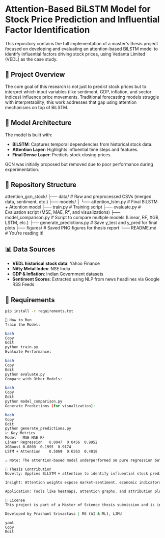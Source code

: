 # Attention-Based BiLSTM Model for Stock Price Prediction and Influential Factor Identification

This repository contains the full implementation of a master's thesis project focused on developing and evaluating an attention-based BiLSTM model to identify influential factors driving stock prices, using Vedanta Limited (VEDL) as the case study.

## 📘 Project Overview

The core goal of this research is not just to predict stock prices but to interpret which input variables (like sentiment, GDP, inflation, and sector indices) influence price movements. Traditional forecasting models struggle with interpretability; this work addresses that gap using attention mechanisms on top of BiLSTM.

## 🧠 Model Architecture

The model is built with:

- **BiLSTM**: Captures temporal dependencies from historical stock data.
- **Attention Layer**: Highlights influential time steps and features.
- **Final Dense Layer**: Predicts stock closing prices.

GCN was initially proposed but removed due to poor performance during experimentation.

## 📁 Repository Structure

attention_gcn_stock/
├── data/ # Raw and preprocessed CSVs (merged data, sentiment, etc.)
├── models/
│ └── attention_lstm.py # Final BiLSTM + Attention model
├── train.py # Training script
├── evaluate.py # Evaluation script (MSE, MAE, R², and visualizations)
├── model_comparison.py # Script to compare multiple models (Linear, RF, XGB, LSTM, etc.)
├── generate_predictions.py # Save y_test and y_pred for final plots
├── figures/ # Saved PNG figures for thesis report
└── README.md # You’re reading it!

## 📊 Data Sources

- **VEDL historical stock data**: Yahoo Finance
- **Nifty Metal Index**: NSE India
- **GDP & Inflation**: Indian Government datasets
- **Sentiment Scores**: Extracted using NLP from news headlines via Google RSS Feeds

## 🔧 Requirements

```bash
pip install -r requirements.txt

🏁 How to Run
Train the Model:

bash
Copy
Edit
python train.py
Evaluate Performance:

bash
Copy
Edit
python evaluate.py
Compare with Other Models:

bash
Copy
Edit
python model_comparison.py
Generate Predictions (for visualization):

bash
Copy
Edit
python generate_predictions.py
📈 Key Metrics
Model	MSE	MAE	R²
Linear Regression	0.0047	0.0456	0.9952
XGBoost	0.0808	0.1995	0.9174
LSTM + Attention	0.5069	0.6563	0.4818

⚠️ Note: The attention-based model underperformed on pure regression but enabled feature attribution and interpretability — which was the core objective.

📌 Thesis Contribution
Novelty: Applies BiLSTM + attention to identify influential stock predictors, not just price.

Insight: Attention weights expose market-sentiment, economic indicators, and sectoral dependencies.

Application: Tools like heatmaps, attention graphs, and attribution plots are integrated.

🧾 License
This project is part of a Master of Science thesis submission and is intended for academic, non-commercial use.

Developed by Prashant Srivastava | MS (AI & ML), LJMU

yaml
Copy
Edit
```
